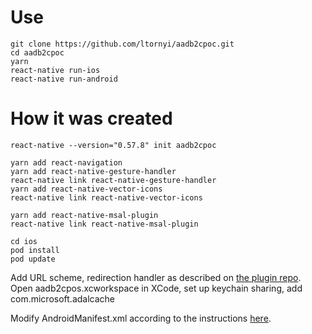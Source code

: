 # Use

    git clone https://github.com/ltornyi/aadb2cpoc.git
    cd aadb2cpoc
    yarn
    react-native run-ios
    react-native run-android

# How it was created

    react-native --version="0.57.8" init aadb2cpoc

    yarn add react-navigation
    yarn add react-native-gesture-handler
    react-native link react-native-gesture-handler
    yarn add react-native-vector-icons
    react-native link react-native-vector-icons

    yarn add react-native-msal-plugin
    react-native link react-native-msal-plugin

    cd ios
    pod install
    pod update

Add URL scheme, redirection handler as described on [the plugin repo](https://github.com/rmcfarlane82/react-native-msal-plugin#add-url-scheme). Open aadb2cpos.xcworkspace in XCode, set up keychain sharing, add com.microsoft.adalcache

Modify AndroidManifest.xml according to the instructions [here](https://github.com/rmcfarlane82/react-native-msal-plugin#android-setup).
